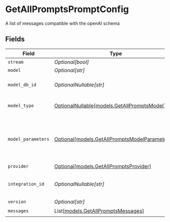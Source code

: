 # GetAllPromptsPromptConfig

A list of messages compatible with the openAI schema


## Fields

| Field                                                                                      | Type                                                                                       | Required                                                                                   | Description                                                                                |
| ------------------------------------------------------------------------------------------ | ------------------------------------------------------------------------------------------ | ------------------------------------------------------------------------------------------ | ------------------------------------------------------------------------------------------ |
| `stream`                                                                                   | *Optional[bool]*                                                                           | :heavy_minus_sign:                                                                         | N/A                                                                                        |
| `model`                                                                                    | *Optional[str]*                                                                            | :heavy_minus_sign:                                                                         | N/A                                                                                        |
| `model_db_id`                                                                              | *OptionalNullable[str]*                                                                    | :heavy_minus_sign:                                                                         | The id of the resource                                                                     |
| `model_type`                                                                               | [OptionalNullable[models.GetAllPromptsModelType]](../models/getallpromptsmodeltype.md)     | :heavy_minus_sign:                                                                         | The modality of the model                                                                  |
| `model_parameters`                                                                         | [Optional[models.GetAllPromptsModelParameters]](../models/getallpromptsmodelparameters.md) | :heavy_minus_sign:                                                                         | Model Parameters: Not all parameters apply to every model                                  |
| `provider`                                                                                 | [Optional[models.GetAllPromptsProvider]](../models/getallpromptsprovider.md)               | :heavy_minus_sign:                                                                         | N/A                                                                                        |
| `integration_id`                                                                           | *OptionalNullable[str]*                                                                    | :heavy_minus_sign:                                                                         | The ID of the integration to use                                                           |
| `version`                                                                                  | *Optional[str]*                                                                            | :heavy_minus_sign:                                                                         | N/A                                                                                        |
| `messages`                                                                                 | List[[models.GetAllPromptsMessages](../models/getallpromptsmessages.md)]                   | :heavy_check_mark:                                                                         | N/A                                                                                        |